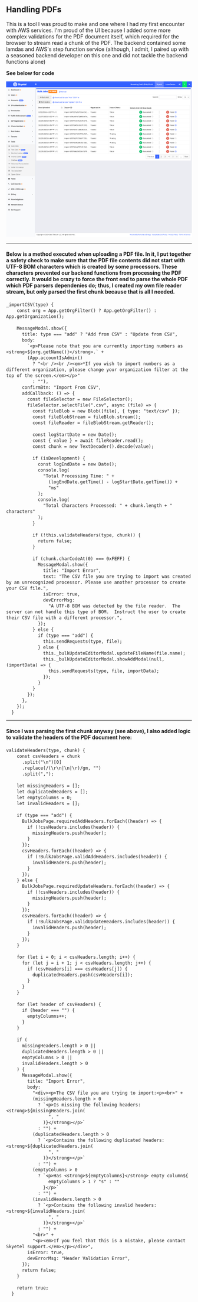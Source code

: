 ## Handling PDFs 

This is a tool I was proud to make and one where I had my first encounter with AWS services.  I'm proud of the UI because I added some more complex validations for the PDF document itself, which required for the browser to stream read a chunk of the PDF.  The backend contained some lamdas and AWS's step function service (although, I admit, I paired up with a seasoned backend developer on this one and did not tackle the backend functions alone)

**See below for code**

![Handling PDFs](/assets/bulkJobs.png)

---


#### Below is a method executed when uploading a PDF file.  In it, I put together a safety check to make sure that the PDF file contents did not start with UTF-8 BOM characters which is created by some processors.  These characters prevented our backend functions from processing the PDF correctly.  It would be crazy to force the front end to parse the whole PDF which PDF parsers dependenies do; thus, I created my own file reader stream, but only parsed the first chunk because that is all I needed.

```
_importCSV(type) {
    const org = App.getOrgFilter() ? App.getOrgFilter() : App.getOrganization();

    MessageModal.show({
      title: type === "add" ? "Add from CSV" : "Update from CSV",
      body:
        `<p>Please note that you are currently importing numbers as <strong>${org.getName()}</strong>.` +
        (App.accountIsAdmin()
          ? "<br /><br /><em>*If you wish to import numbers as a different organization, please change your organization filter at the top of the screen.</em></p>"
          : ""),
      confirmBtn: "Import From CSV",
      addCallback: () => {
        const fileSelector = new FileSelector();
        fileSelector.selectFile(".csv", async (file) => {
          const fileBlob = new Blob([file], { type: "text/csv" });
          const fileBlobStream = fileBlob.stream();
          const fileReader = fileBlobStream.getReader();

          const logStartDate = new Date();
          const { value } = await fileReader.read();
          const chunk = new TextDecoder().decode(value);

          if (isDevelopment) {
            const logEndDate = new Date();
            console.log(
              "Total Processing Time: " +
                (logEndDate.getTime() - logStartDate.getTime()) +
                "ms"
            );
            console.log(
              "Total Characters Processed: " + chunk.length + " characters"
            );
          }

          if (!this.validateHeaders(type, chunk)) {
            return false;
          }

          if (chunk.charCodeAt(0) === 0xFEFF) {
            MessageModal.show({
              title: "Import Error",
              text: "The CSV file you are trying to import was created by an unrecognized processor. Please use another processor to create your CSV file.",
              isError: true,
              devErrorMsg:
                "A UTF-8 BOM was detected by the file reader.  The server can not handle this type of BOM.  Instruct the user to create their CSV file with a different processor.",
            });
          } else {
            if (type === "add") {
              this.sendRequests(type, file);
            } else {
              this._bulkUpdateEditorModal.updateFileName(file.name);
              this._bulkUpdateEditorModal.showAddModal(null, (importData) => {
                this.sendRequests(type, file, importData);
              });
            }
          }
        });
      },
    });
  }
```

---

#### Since I was parsing the first chunk anyway (see above), I also added logic to validate the headers of the PDF document here:

```
validateHeaders(type, chunk) {
    const csvHeaders = chunk
      .split("\n")[0]
      .replace(/(\r\n|\n|\r)/gm, "")
      .split(",");

    let missingHeaders = [];
    let duplicatedHeaders = [];
    let emptyColumns = 0;
    let invalidHeaders = [];

    if (type === "add") {
      BulkJobsPage.requiredAddHeaders.forEach((header) => {
        if (!csvHeaders.includes(header)) {
          missingHeaders.push(header);
        }
      });
      csvHeaders.forEach((header) => {
        if (!BulkJobsPage.validAddHeaders.includes(header)) {
          invalidHeaders.push(header);
        }
      });
    } else {
      BulkJobsPage.requiredUpdateHeaders.forEach((header) => {
        if (!csvHeaders.includes(header)) {
          missingHeaders.push(header);
        }
      });
      csvHeaders.forEach((header) => {
        if (!BulkJobsPage.validUpdateHeaders.includes(header)) {
          invalidHeaders.push(header);
        }
      });
    }

    for (let i = 0; i < csvHeaders.length; i++) {
      for (let j = i + 1; j < csvHeaders.length; j++) {
        if (csvHeaders[i] === csvHeaders[j]) {
          duplicatedHeaders.push(csvHeaders[i]);
        }
      }
    }

    for (let header of csvHeaders) {
      if (header === "") {
        emptyColumns++;
      }
    }

    if (
      missingHeaders.length > 0 ||
      duplicatedHeaders.length > 0 ||
      emptyColumns > 0 ||
      invalidHeaders.length > 0
    ) {
      MessageModal.show({
        title: "Import Error",
        body:
          "<div><p>The CSV file you are trying to import:<p><br>" +
          (missingHeaders.length > 0
            ? `<p>Is missing the following headers: <strong>${missingHeaders.join(
                ", "
              )}</strong></p>`
            : "") +
          (duplicatedHeaders.length > 0
            ? `<p>Contains the following duplicated headers: <strong>${duplicatedHeaders.join(
                ", "
              )}</strong></p>`
            : "") +
          (emptyColumns > 0
            ? `<p>Has <strong>${emptyColumns}</strong> empty column${
                emptyColumns > 1 ? "s" : ""
              }</p>`
            : "") +
          (invalidHeaders.length > 0
            ? `<p>Contains the following invalid headers: <strong>${invalidHeaders.join(
                ", "
              )}</strong></p>`
            : "") +
          "<br>" +
          "<p><em>If you feel that this is a mistake, please contact Skyetel support.</em></p></div>",
        isError: true,
        devErrorMsg: "Header Validation Error",
      });
      return false;
    }

    return true;
  }
  ```